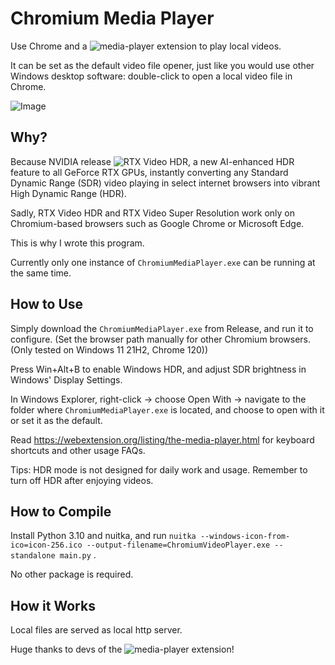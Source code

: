 # Chromium Media Player

Use Chrome and a ![media-player](https://github.com/inbasic/media-player) extension to play local videos.

It can be set as the default video file opener, just like you would use other Windows desktop software: double-click to open a local video file in Chrome.

![Image](https://github.com/puff-dayo/Chromium-Media-Player/assets/84665734/0bc2b989-92f9-4021-9bac-f545909abfa2)


## Why?

Because NVIDIA release ![RTX Video HDR](https://www.nvidia.com/en-us/geforce/news/geforce-rtx-4070-ti-super-rtx-video-hdr-game-ready-driver/), a new AI-enhanced HDR feature to all GeForce RTX GPUs, instantly converting any Standard Dynamic Range (SDR) video playing in select internet browsers into vibrant High Dynamic Range (HDR).

Sadly, RTX Video HDR and RTX Video Super Resolution work only on Chromium-based browsers such as Google Chrome or Microsoft Edge.

This is why I wrote this program.

Currently only one instance of `ChromiumMediaPlayer.exe` can be running at the same time.

## How to Use

Simply download the `ChromiumMediaPlayer.exe` from Release, and run it to configure. (Set the browser path manually for other Chromium browsers. (Only tested on Windows 11 21H2, Chrome 120))

Press Win+Alt+B to enable Windows HDR, and adjust SDR brightness in Windows' Display Settings.

In Windows Explorer, right-click -> choose Open With -> navigate to the folder where `ChromiumMediaPlayer.exe` is located, and choose to open with it or set it as the default.

Read https://webextension.org/listing/the-media-player.html for keyboard shortcuts and other usage FAQs.

Tips: HDR mode is not designed for daily work and usage. Remember to turn off HDR after enjoying videos.

## How to Compile

Install Python 3.10 and nuitka, and run 
`nuitka --windows-icon-from-ico=icon-256.ico --output-filename=ChromiumVideoPlayer.exe --standalone main.py` .

No other package is required.

## How it Works

Local files are served as local http server.

Huge thanks to devs of the ![media-player](https://github.com/inbasic/media-player) extension!

